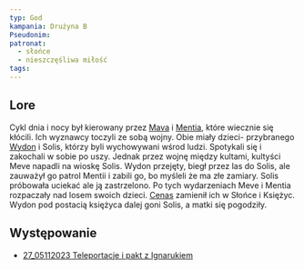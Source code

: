 ```yaml
---
typ: God
kampania: Drużyna B
Pseudonim: 
patronat:
  - słońce
  - nieszczęśliwa miłość
tags: 
---
```


## Lore
Cykl dnia i nocy był kierowany przez [Mava](./Mava.md) i [Mentia](./Mentia.md), które wiecznie się kłócili. Ich wyznawcy toczyli ze sobą wojny. Obie miały dzieci- przybranego [Wydon](./Wydon.md) i Solis, którzy byli wychowywani wśrod ludzi. Spotykali się i zakochali w sobie po uszy. Jednak przez wojnę między kultami, kultyści Meve napadli na wioskę Solis. Wydon przejęty, biegł przez las do Solis, ale zauważył go patrol Mentii i zabili go, bo myśleli że ma złe zamiary. Solis próbowała uciekać ale ją zastrzelono. Po tych wydarzeniach Meve i Mentia rozpaczały nad losem swoich dzieci. [Cenas](./Cenas.md) zamienił ich w Słońce i Księżyc. Wydon pod postacią księżyca dalej goni Solis, a matki się pogodziły.


## Występowanie
- [27_05112023 Teleportacje i pakt z Ignarukiem](../sesje/27_05112023%20Teleportacje%20i%20pakt%20z%20Ignarukiem.md)





